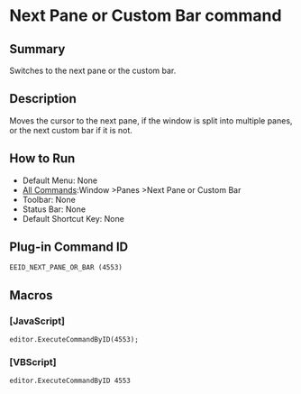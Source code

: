 # Next Pane or Custom Bar command

## Summary

Switches to the next pane or the custom bar.

## Description

Moves the cursor to the next pane, if the window is split into multiple panes, or the next custom bar if it is not.

## How to Run

- Default Menu: None
- [All Commands](../tools/all_commands):Window
\>Panes
\>Next Pane or Custom Bar
- Toolbar: None
- Status Bar: None
- Default Shortcut Key: None

## Plug-in Command ID

```
EEID_NEXT_PANE_OR_BAR (4553)```

## Macros

### \[JavaScript\]

```
editor.ExecuteCommandByID(4553);
```

### \[VBScript\]

```
editor.ExecuteCommandByID 4553
```
